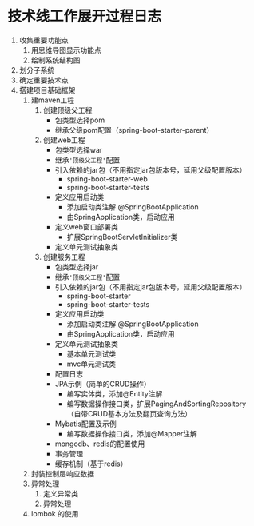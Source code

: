 # 技术线工作展开过程日志

1. 收集重要功能点
    1. 用思维导图显示功能点
    2. 绘制系统结构图
2. 划分子系统
3. 确定重要技术点
4. 搭建项目基础框架
    1. 建maven工程
        1. 创建顶级父工程
            - 包类型选择pom
            - 继承父级pom配置（spring-boot-starter-parent）
        2. 创建web工程
            - 包类型选择war
            - 继承`'顶级父工程'`配置
            - 引入依赖的jar包（不用指定jar包版本号，延用父级配置版本）
                - spring-boot-starter-web
                - spring-boot-starter-tests
            - 定义应用启动类
                - 添加启动类注解 @SpringBootApplication
                - 由SpringApplication类，启动应用
            - 定义web窗口部署类
                - 扩展SpringBootServletInitializer类
            - 定义单元测试抽象类
        3. 创建服务工程
            - 包类型选择jar
            - 继承`'顶级父工程'`配置
            - 引入依赖的jar包（不用指定jar包版本号，延用父级配置版本）
                - spring-boot-starter
                - spring-boot-starter-tests
            - 定义应用启动类
                - 添加启动类注解 @SpringBootApplication
                - 由SpringApplication类，启动应用
            - 定义单元测试抽象类
                - 基本单元测试类
                - mvc单元测试类
            - 配置日志
            - JPA示例（简单的CRUD操作）
                - 编写实体类，添加@Entity注解
                - 编写数据操作接口类，扩展PagingAndSortingRepository（自带CRUD基本方法及翻页查询方法）
            - Mybatis配置及示例
                - 编写数据操作接口类，添加@Mapper注解
            - mongodb、redis的配置使用
            - 事务管理
            - 缓存机制（基于redis）
    2. 封装控制层响应数据
    3. 异常处理
        1. 定义异常类
        2. 异常处理
    4. lombok 的使用